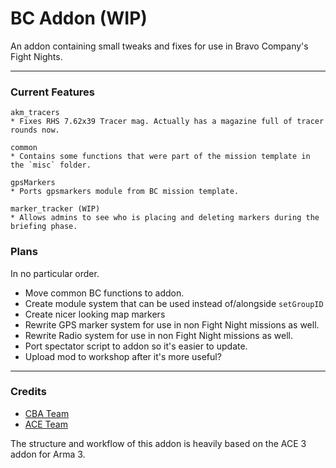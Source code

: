 # BC Addon (WIP)

An addon containing small tweaks and fixes for use in Bravo Company's Fight Nights.


**** 

### Current Features
```
akm_tracers
* Fixes RHS 7.62x39 Tracer mag. Actually has a magazine full of tracer rounds now.

common
* Contains some functions that were part of the mission template in the `misc` folder.

gpsMarkers
* Ports gpsmarkers module from BC mission template.

marker_tracker (WIP)
* Allows admins to see who is placing and deleting markers during the briefing phase.
```
### Plans
In no particular order.

* Move common BC functions to addon.
* Create module system that can be used instead of/alongside `setGroupID`
* Create nicer looking map markers
* Rewrite GPS marker system for use in non Fight Night missions as well.
* Rewrite Radio system for use in non Fight Night missions as well.
* Port spectator script to addon so it's easier to update.
* Upload mod to workshop after it's more useful?


****


### Credits

* [CBA Team](https://github.com/CBATeam/CBA_A3)
* [ACE Team](https://github.com/acemod/ACE3)

The structure and workflow of this addon is heavily based on the ACE 3 addon for Arma 3.
